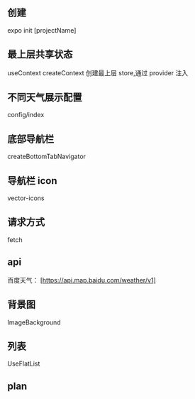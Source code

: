 ## 创建

expo init [projectName]

## 最上层共享状态

useContext createContext 创建最上层 store,通过 provider 注入

## 不同天气展示配置

config/index

## 底部导航栏

createBottomTabNavigator

## 导航栏 icon

vector-icons

## 请求方式

fetch

## api

百度天气： [https://api.map.baidu.com/weather/v1]

## 背景图

ImageBackground

## 列表

UseFlatList

## plan
